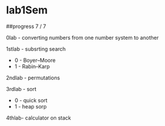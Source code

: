 # lab1Sem  
##progress 7 / 7  

0lab - converting numbers from one number system to another  

1stlab - subsrting search  
   - 0 - Boyer–Moore  
   - 1 - Rabin–Karp  
   
2ndlab - permutations  

3rdlab - sort  
   - 0 - quick sort  
   - 1 - heap sorp  
   
4thlab-  calculator on stack  
